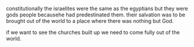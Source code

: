 constitutionally the israelites were the same as the egyptians but they were gods
people becausehe had predestinated them. their salvation was to be brought out of the
world to a place where there was nothing but God.

if we want to see the churches built up we need to come fully out of the world.
